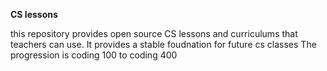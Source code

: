 **CS lessons**

this repository provides open source CS lessons and curriculums that teachers can use. It provides a stable foudnation for future cs classes
The progression is coding 100 to coding 400
